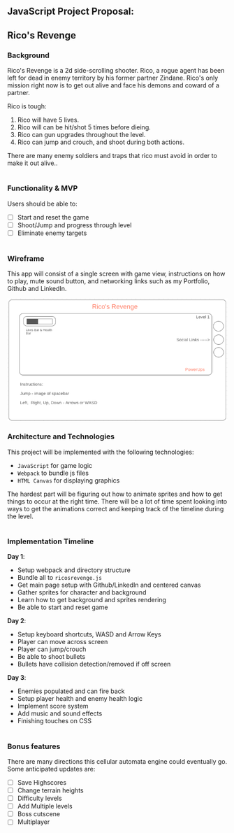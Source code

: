 ## JavaScript Project Proposal:
## Rico's Revenge

### Background

Rico's Revenge is a 2d side-scrolling shooter.  Rico, a rogue agent has been left for dead in enemy territory by his former partner Zindane.  Rico's only mission right now is to get out alive and face his demons and coward of a partner.

Rico is tough:

1) Rico will have 5 lives.
2) Rico will can be hit/shot 5 times before dieing.
3) Rico can gun upgrades throughout the level.
4) Rico can jump and crouch, and shoot during both actions.

There are many enemy soldiers and traps that rico must avoid in order to make it out alive..  
#
### Functionality & MVP

Users should be able to:

- [ ] Start and reset the game
- [ ] Shoot/Jump and progress through level
- [ ] Eliminate enemy targets
#
### Wireframe

This app will consist of a single screen with game view, instructions on how to play, mute sound button, and networking links such as my Portfolio, Github and LinkedIn.


![wireframe](https://github.com/codecrutch/RicosRevenge/blob/master/docs/wireframe/game.png)

### Architecture and Technologies

This project will be implemented with the following technologies:

- `JavaScript` for game logic
- `Webpack` to bundle js files
- `HTML Canvas` for displaying graphics

The hardest part will be figuring out how to animate sprites and how to get things to occur at the right time.  There will be a lot of time spent looking into ways to get the animations correct and keeping track of the timeline during the level.

#
### Implementation Timeline

**Day 1**:

- Setup webpack and directory structure
- Bundle all to `ricosrevenge.js`
- Get main page setup with Github/LinkedIn and centered canvas
- Gather sprites for character and background
- Learn how to get background and sprites rendering
- Be able to start and reset game

**Day 2**:
- Setup keyboard shortcuts, WASD and Arrow Keys 
- Player can move across screen
- Player can jump/crouch
- Be able to shoot bullets
- Bullets have collision detection/removed if off screen 

**Day 3**:
- Enemies populated and can fire back
- Setup player health and enemy health logic
- Implement score system
- Add music and sound effects
- Finishing touches on CSS

#
### Bonus features

There are many directions this cellular automata engine could eventually go.  Some anticipated updates are:

- [ ] Save Highscores
- [ ] Change terrain heights
- [ ] Difficulty levels
- [ ] Add Multiple levels
- [ ] Boss cutscene
- [ ] Multiplayer
